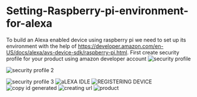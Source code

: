 # Setting-Raspberry-pi-environment-for-alexa
To build an Alexa enabled device using raspberry pi we need to set up its environment with the help of https://developer.amazon.com/en-US/docs/alexa/avs-device-sdk/raspberry-pi.html.
First create security profile for your product using amazon developer account
![security profile](https://user-images.githubusercontent.com/60012955/111495760-123dc380-8716-11eb-9a4d-1e2c13c6aa4e.PNG)

![security profile 2](https://user-images.githubusercontent.com/60012955/111496277-8ed0a200-8716-11eb-819b-006a2dab22bc.PNG)

![security profile 3](https://user-images.githubusercontent.com/60012955/111496642-dd7e3c00-8716-11eb-9ce9-188f3876b211.PNG)
![aLEXA IDLE](https://user-images.githubusercontent.com/60012955/111496725-ea9b2b00-8716-11eb-8fc4-6f594092c2f9.PNG)
![REGISTERING DEVICE](https://user-images.githubusercontent.com/60012955/111496705-e7a03a80-8716-11eb-9151-f10dbcd9cd78.PNG)
![copy id generated](https://user-images.githubusercontent.com/60012955/111496764-f25acf80-8716-11eb-87b0-62b7178f2835.PNG)
![creating url](https://user-images.githubusercontent.com/60012955/111496781-f555c000-8716-11eb-8956-a1ec35cba83b.PNG)
![product](https://user-images.githubusercontent.com/60012955/111496803-f981dd80-8716-11eb-8152-7b696c27e99c.PNG)
